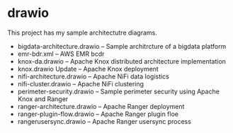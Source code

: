# drawio

This project has my sample architectutre diagrams. 

* bigdata-architecture.drawio	– Sample architrcture of a bigdata platform
* emr-bdr.xml	– AWS EMR bcdr
* knox-da.drawio	– Apache Knox distributed architecture implementation
* knox.drawio	Update – Apache Knox deployment
* nifi-architecture.drawio	– Apache NiFi data logistics 
* nifi-cluster.drawio	– Apache NiFi clustering
* perimeter-security.drawio	– Sample perimeter security using Apache Knox and Ranger
* ranger-architecture.drawio	– Apache Ranger deployment
* ranger-plugin-flow.drawio	– Apache Ranger plugin floe
* rangerusersync.drawio – Apache Ranger usersync process
